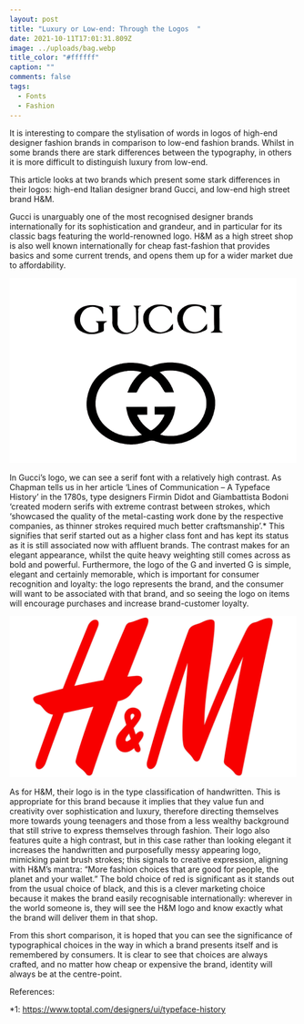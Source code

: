 ```yaml
---
layout: post
title: "Luxury or Low-end: Through the Logos  "
date: 2021-10-11T17:01:31.809Z
image: ../uploads/bag.webp
title_color: "#ffffff"
caption: ""
comments: false
tags:
  - Fonts
  - Fashion
---
```

It is interesting to compare the stylisation of words in logos of high-end designer fashion brands in comparison to low-end fashion brands. Whilst in some brands there are stark differences between the typography, in others it is more difficult to distinguish luxury from low-end.

This article looks at two brands which present some stark differences in their logos: high-end Italian designer brand Gucci, and low-end high street brand H&M.

Gucci is unarguably one of the most recognised designer brands internationally for its sophistication and grandeur, and in particular for its classic bags featuring the world-renowned logo. H&M as a high street shop is also well known internationally for cheap fast-fashion that provides basics and some current trends, and opens them up for a wider market due to affordability.

![Picture sourced from Gucci wikipedia page](../uploads/gucci-logo.png)

In Gucci’s logo, we can see a serif font with a relatively high contrast. As Chapman tells us in her article ‘Lines of Communication – A Typeface History’ in the 1780s, type designers Firmin Didot and Giambattista Bodoni ‘created modern serifs with extreme contrast between strokes, which ‘showcased the quality of the metal-casting work done by the respective companies, as thinner strokes required much better craftsmanship’.* This signifies that serif started out as a higher class font and has kept its status as it is still associated now with affluent brands. The contrast makes for an elegant appearance, whilst the quite heavy weighting still comes across as bold and powerful. Furthermore, the logo of the G and inverted G is simple, elegant and certainly memorable, which is important for consumer recognition and loyalty: the logo represents the brand, and the consumer will want to be associated with that brand, and so seeing the logo on items will encourage purchases and increase brand-customer loyalty.

![Picture sourced from Wikimedia commons](../uploads/h-m.jpeg)

As for H&M, their logo is in the type classification of handwritten. This is appropriate for this brand because it implies that they value fun and creativity over sophistication and luxury, therefore directing themselves more towards young teenagers and those from a less wealthy background that still strive to express themselves through fashion. Their logo also features quite a high contrast, but in this case rather than looking elegant it increases the handwritten and purposefully messy appearing logo, mimicking paint brush strokes; this signals to creative expression, aligning with H&M’s mantra: “More fashion choices that are good for people, the planet and your wallet.” The bold choice of red is significant as it stands out from the usual choice of black, and this is a clever marketing choice because it makes the brand easily recognisable internationally: wherever in the world someone is, they will see the H&M logo and know exactly what the brand will deliver them in that shop.

From this short comparison, it is hoped that you can see the significance of typographical choices in the way in which a brand presents itself and is remembered by consumers. It is clear to see that choices are always crafted, and no matter how cheap or expensive the brand, identity will always be at the centre-point.



References:

\*1: https://www.toptal.com/designers/ui/typeface-history